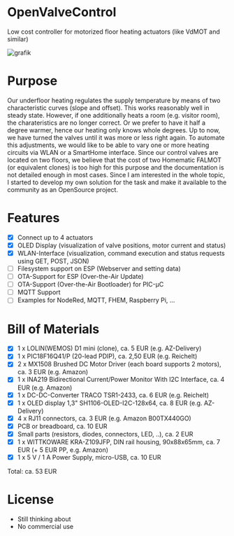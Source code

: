 # OpenValveControl
Low cost controller for motorized floor heating actuators (like VdMOT and similar)

![grafik](https://github.com/deklaus/OpenValveControl/assets/134941062/b42d87d2-af50-4814-9df9-6a9d5a00cefc)

# Purpose
Our underfloor heating regulates the supply temperature by means of two characteristic curves (slope and offset). 
This works reasonably well in steady state. However, if one additionally heats a room (e.g. visitor room), the 
charateristics are no longer correct. Or we prefer to have it half a degree warmer, hence our heating only knows 
whole degrees. Up to now, we have turned the valves until it was more or less right again. 
To automate this adjustments, we would like to be able to vary one or more heating circuits via WLAN or a SmartHome interface.
Since our control valves are located on two floors, we believe that the cost of two Homematic FALMOT (or equivalent clones) 
is too high for this purpose and the documentation is not detailed enough in most cases.
Since I am interested in the whole topic, I started to develop my own solution for the task and make it available 
to the community as an OpenSource project.

# Features
- [x] Connect up to 4 actuators
- [x] OLED Display (visualization of valve positions, motor current and status)
- [x] WLAN-Interface (visualization, command execution and status requests using GET, POST, JSON)
- [ ] Filesystem support on ESP (Webserver and setting data)
- [ ] OTA-Support for ESP (Over-the-Air Update)
- [ ] OTA-Support (Over-the-Air Bootloader) for PIC-µC
- [ ] MQTT Support
- [ ] Examples for NodeRed, MQTT, FHEM, Raspberry Pi, ...

# Bill of Materials
- [x] 1 x LOLIN(WEMOS) D1  mini (clone), ca. 5 EUR (e.g. AZ-Delivery)
- [x] 1 x PIC18F16Q41/P  (20-lead PDIP), ca. 2,50 EUR (e.g. Reichelt)
- [x] 2 x MX1508 Brushed DC Motor Driver (each board supports 2 motors), ca. 3 EUR (e.g. Amazon)
- [x] 1 x INA219 Bidirectional Current/Power Monitor With I2C Interface, ca. 4 EUR (e.g. Amazon)
- [x] 1 x DC-DC-Converter TRACO TSR1-2433, ca. 6 EUR (e.g. Reichelt)
- [x] 1 x OLED display 1,3" SH1106-OLED-I2C-128x64, ca. 8 EUR (e.g. AZ-Delivery)
- [x] 4 x RJ11 connectors, ca. 3 EUR (e.g. Amazon B00TX440GO)
- [x] PCB or breadboard, ca. 10 EUR
- [x] Small parts (resistors, diodes, connectors, LED, ..), ca. 2 EUR
- [x] 1 x WITTKOWARE KRA-Z109JFP, DIN rail housing, 90x88x65mm, ca. 7 EUR (+ 5 EUR PP, e.g. Amazon)
- [x] 1 x 5 V / 1 A Power Supply, micro-USB, ca. 10 EUR

Total: ca. 53 EUR

# License
- Still thinking about
- No commercial use

